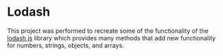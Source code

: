 # Lodash

This project was performed to recreate some of the functionality of the [lodash.js](https://lodash.com/docs/4.17.10/) library which provides many methods that add new functionality for numbers, strings, objects, and arrays.
